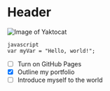 # Header


![Image of Yaktocat](https://octodex.github.com/images/yaktocat.png)



```
javascript
var myVar = "Hello, world!";
```


- [ ] Turn on GitHub Pages
- [x] Outline my portfolio
- [ ] Introduce myself to the world
